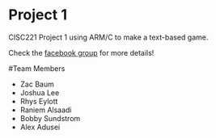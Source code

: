# Project 1
CISC221 Project 1 using ARM/C to make a text-based game.



Check the <a href="https://www.facebook.com/groups/763178570435322/764573910295788/?notif_t=group_activity">facebook group</a> for more details!

#Team Members

<ul>
<li>Zac Baum</li>
<li>Joshua Lee</li>
<li>Rhys Eylott</li>
<li>Raniem Alsaadi</li>
<li>Bobby Sundstrom</li>
<li>Alex Adusei</li>
</ul>
